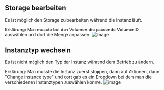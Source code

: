 ## Storage bearbeiten
Es ist möglich den Storage zu bearbeiten während die Instanz läuft.

Erklärung: Man musste bei den Volumen die passende VolumenID auswählen und dort die Menge anpassen.
![image](https://github.com/user-attachments/assets/50827f66-5628-4035-b465-615d0360af7e)

## Instanztyp wechseln
Es ist nicht möglich den Typ der Instanz während dem Betrieb zu ändern.

Erklärung: Man musste die Instanz zuerst stoppen, dann auf Aktionen, dann "Change instance type" und dort gab es ein Dropdown bei dem man die verschiedenen Instanztypen auswählen konnte.
![image](https://github.com/user-attachments/assets/c6205902-bf0a-41eb-aa2f-7cbe7165bb3d)
